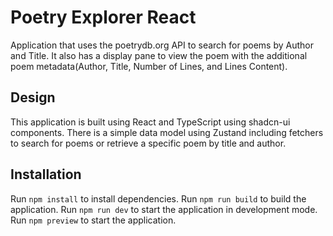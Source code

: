 # Poetry Explorer React
Application that uses the poetrydb.org API to search for poems by Author and Title.
It also has a display pane to view the poem with the additional poem metadata(Author, Title, Number of Lines, and Lines Content).

## Design
This application is built using React and TypeScript using shadcn-ui components. There is a simple data model using Zustand including fetchers to search for poems or retrieve a specific poem by title and author.

## Installation
Run `npm install` to install dependencies.
Run `npm run build` to build the application.
Run `npm run dev` to start the application in development mode.
Run `npm preview` to start the application.

